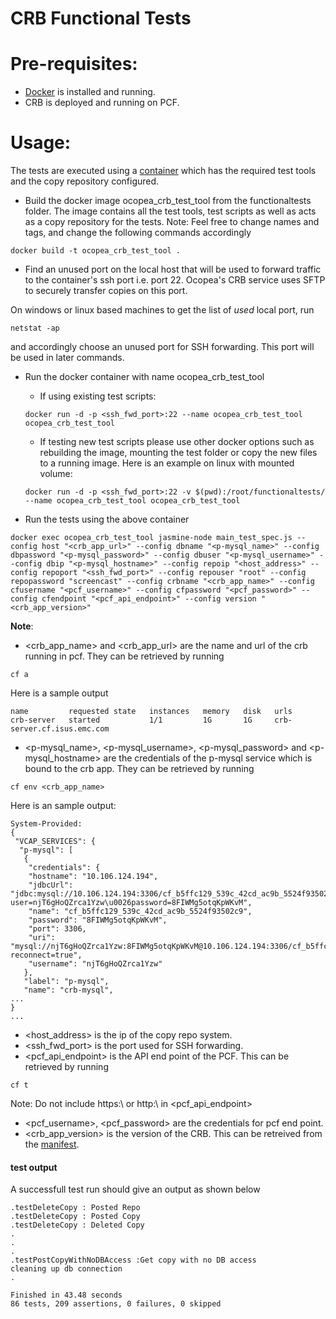 # CRB Functional Tests #
# Pre-requisites:

 * [Docker](https://docs.docker.com/engine/installation/) is installed and running.
 * CRB is deployed and running on PCF.

# Usage:
The tests are executed using a [container](Dockerfile) which has the required test tools and the copy repository configured.

  * Build the docker image ocopea_crb_test_tool from the functionaltests folder. The image contains all the test tools, test scripts as well as acts as a copy repository for the tests.
  Note: Feel free to change names and tags, and change the following commands accordingly
  ```
  docker build -t ocopea_crb_test_tool .
  ```

  * Find an unused port on the local host that will be used to forward traffic to the container's ssh port i.e. port 22. Ocopea's CRB service uses SFTP to securely transfer copies on this port.
  
  On windows or linux based machines to get the list of *used* local port, run
  ```
  netstat -ap
  ```
  and accordingly choose an unused port for SSH forwarding. This port will be used in later commands.

  * Run the docker container with name ocopea_crb_test_tool

    * If using existing test scripts:
    ```
    docker run -d -p <ssh_fwd_port>:22 --name ocopea_crb_test_tool ocopea_crb_test_tool
    ```

    * If testing new test scripts please use other docker options such as rebuilding the image, mounting the test folder or copy the new files to a running image. Here is an example on linux with mounted volume:
    ```
    docker run -d -p <ssh_fwd_port>:22 -v $(pwd):/root/functionaltests/ --name ocopea_crb_test_tool ocopea_crb_test_tool
    ```

  * Run the tests using the above container
  ```
  docker exec ocopea_crb_test_tool jasmine-node main_test_spec.js --config host "<crb_app_url>" --config dbname "<p-mysql_name>" --config dbpassword "<p-mysql_password>" --config dbuser "<p-mysql_username>" --config dbip "<p-mysql_hostname>" --config repoip "<host_address>" --config repoport "<ssh_fwd_port>" --config repouser "root" --config repopassword "screencast" --config crbname "<crb_app_name>" --config cfusername "<pcf_username>" --config cfpassword "<pcf_password>" --config cfendpoint "<pcf_api_endpoint>" --config version "<crb_app_version>"
  ```
  **Note**:

  * <crb_app_name> and <crb_app_url> are the name and url of the crb running in pcf. They can be retrieved by running
  ```
  cf a
  ```
  Here is a sample output
  ```
  name         requested state   instances   memory   disk   urls
  crb-server   started           1/1         1G       1G     crb-server.cf.isus.emc.com
  ```

  * <p-mysql_name>, <p-mysql_username>, <p-mysql_password> and <p-mysql_hostname> are the credentials of the p-mysql service which is bound to the crb app. They can be retrieved by running
  ```
  cf env <crb_app_name>
  ```

  Here is an sample output:
  ```
  System-Provided:
  {
   "VCAP_SERVICES": {
    "p-mysql": [
     {
      "credentials": {
      "hostname": "10.106.124.194",
      "jdbcUrl": "jdbc:mysql://10.106.124.194:3306/cf_b5ffc129_539c_42cd_ac9b_5524f93502c9?user=njT6gHoQZrca1Yzw\u0026password=8FIWMg5otqKpWKvM",
      "name": "cf_b5ffc129_539c_42cd_ac9b_5524f93502c9",
      "password": "8FIWMg5otqKpWKvM",
      "port": 3306,
      "uri": "mysql://njT6gHoQZrca1Yzw:8FIWMg5otqKpWKvM@10.106.124.194:3306/cf_b5ffc129_539c_42cd_ac9b_5524f93502c9? reconnect=true",
      "username": "njT6gHoQZrca1Yzw"
     },
     "label": "p-mysql",
     "name": "crb-mysql",
  ...
  }
  ... 
  ```
  * <host_address> is the ip of the copy repo system.
  * <ssh_fwd_port> is the port used for SSH forwarding.
  * <pcf_api_endpoint> is the API end point of the PCF. This can be retrieved by running
  ```
  cf t
  ```
  Note: Do not include https:\\ or http:\\ in <pcf_api_endpoint>
  * <pcf_username>, <pcf_password> are the credentials for pcf end point.
  * <crb_app_version> is the version of the CRB. This can be retreived from the [manifest](../manifest.yml).

  #### test output
  A successfull test run should give an output as shown below
  ```
  .testDeleteCopy : Posted Repo
  .testDeleteCopy : Posted Copy
  .testDeleteCopy : Deleted Copy
  .
  .
  .
  .testPostCopyWithNoDBAccess :Get copy with no DB access
  cleaning up db connection
  .

  Finished in 43.48 seconds
  86 tests, 209 assertions, 0 failures, 0 skipped
  ```
